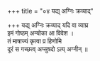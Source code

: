 +++
title = "०४ यद्य् अग्निः क्रव्याद्"

+++
यद्य् अग्निः क्रव्याद् यदि वा व्याघ्र  
इमं गोष्ठम् अन्योका आ विवेश ।  
तं माषाज्यं कृत्वा प्र हिणोमि  
दूरं स गच्छत्व् अप्सुषदो ऽत्य् अग्नीन् ॥